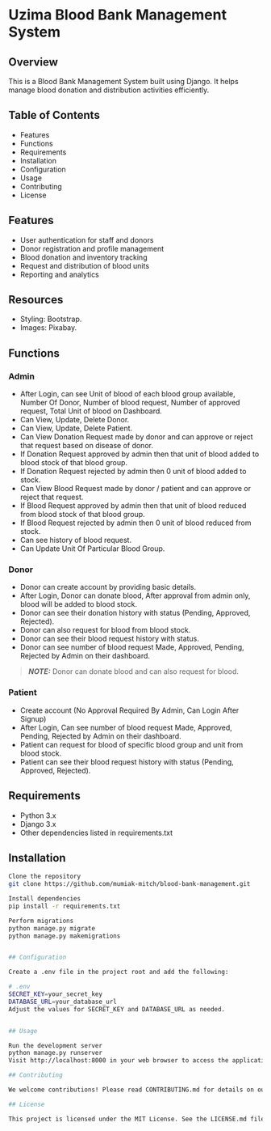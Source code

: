 # Uzima Blood Bank Management System

## Overview

This is a Blood Bank Management System built using Django. It helps manage blood donation and distribution activities efficiently.

## Table of Contents

- Features
- Functions
- Requirements
- Installation
- Configuration
- Usage
- Contributing
- License

## Features

- User authentication for staff and donors
- Donor registration and profile management
- Blood donation and inventory tracking
- Request and distribution of blood units
- Reporting and analytics

## Resources

- Styling: Bootstrap.
- Images: Pixabay.

## Functions

### Admin

- After Login, can see Unit of blood of each blood group available, Number Of Donor, Number of blood request, Number of approved request, Total Unit of blood on Dashboard.
- Can View, Update, Delete Donor.
- Can View, Update, Delete Patient.
- Can View Donation Request made by donor and can approve or reject that request based on disease of donor.
- If Donation Request approved by admin then that unit of blood added to blood stock of that blood group.
- If Donation Request rejected by admin then 0 unit of blood added to stock.
- Can View Blood Request made by donor / patient and can approve or reject that request.
- If Blood Request approved by admin then that unit of blood reduced from blood stock of that blood group.
- If Blood Request rejected by admin then 0 unit of blood reduced from stock.
- Can see history of blood request.
- Can Update Unit Of Particular Blood Group.

### Donor

- Donor can create account by providing basic details.
- After Login, Donor can donate blood, After approval from admin only, blood will be added to blood stock.
- Donor can see their donation history with status (Pending, Approved, Rejected).
- Donor can also request for blood from blood stock.
- Donor can see their blood request history with status.
- Donor can see number of blood request Made, Approved, Pending, Rejected by Admin on their dashboard.

> **_NOTE:_**  Donor can donate blood and can also request for blood.

### Patient

- Create account (No Approval Required By Admin, Can Login After Signup)
- After Login, Can see number of blood request Made, Approved, Pending, Rejected by Admin on their dashboard.
- Patient can request for blood of specific blood group and unit from blood stock.
- Patient can see their blood request history with status (Pending, Approved, Rejected).

## Requirements

- Python 3.x
- Django 3.x
- Other dependencies listed in requirements.txt

## Installation

```bash
Clone the repository
git clone https://github.com/mumiak-mitch/blood-bank-management.git

Install dependencies
pip install -r requirements.txt

Perform migrations
python manage.py migrate
python manage.py makemigrations


## Configuration

Create a .env file in the project root and add the following:

# .env
SECRET_KEY=your_secret_key
DATABASE_URL=your_database_url
Adjust the values for SECRET_KEY and DATABASE_URL as needed.


## Usage

Run the development server
python manage.py runserver
Visit http://localhost:8000 in your web browser to access the application.

## Contributing

We welcome contributions! Please read CONTRIBUTING.md for details on our code of conduct and the process for submitting pull requests to us.

## License

This project is licensed under the MIT License. See the LICENSE.md file for details.
